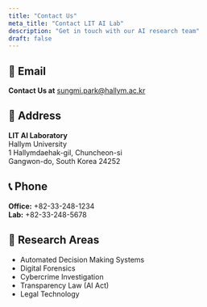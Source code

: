 ```yaml
---
title: "Contact Us"
meta_title: "Contact LIT AI Lab"
description: "Get in touch with our AI research team"
draft: false
---
```


## 📧 Email

**Contact Us at** sungmi.park@hallym.ac.kr  

## 📍 Address

**LIT AI Laboratory**  
Hallym University  
1 Hallymdaehak-gil, Chuncheon-si  
Gangwon-do, South Korea 24252

## 📞 Phone

**Office:** +82-33-248-1234  
**Lab:** +82-33-248-5678

## 🔬 Research Areas

- Automated Decision Making Systems
- Digital Forensics
- Cybercrime Investigation
- Transparency Law (AI Act)
- Legal Technology